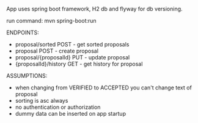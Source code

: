 App uses spring boot framework, H2 db and flyway for db versioning.

run command:  mvn spring-boot:run

ENDPOINTS:
- proposal/sorted POST - get sorted proposals
- proposal POST - create proposal
- proposal/{proposalId} PUT - update proposal
- {proposalId}/history GET - get history for proposal

ASSUMPTIONS:
- when changing from VERIFIED to ACCEPTED you can't change text of proposal
- sorting is asc always
- no authentication or authorization
- dummy data can be inserted on app startup